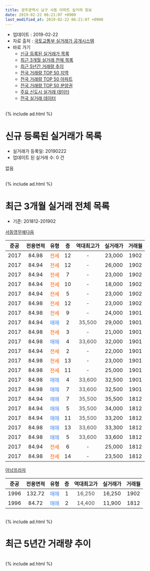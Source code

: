 ```yaml
---
title: 광주광역시 남구 서동 아파트 실거래 정보
date: 2019-02-22 06:21:07 +0900
last_modified_at: 2019-02-22 06:21:07 +0900
---
```


* 업데이트 : 2019-02-22
* 자료 출처 : [국토교통부 실거래가 공개시스템](http://rt.molit.go.kr)
* 바로 가기
    * [신규 등록된 실거래가 목록](#신규-등록된-실거래가-목록)
    * [최근 3개월 실거래 전체 목록](#최근-3개월-실거래-전체-목록)
    * [최근 5년간 거래량 추이](#최근-5년간-거래량-추이)
    * [전국 거래량 TOP 50 지역](https://inasie.github.io/apt-trade-info/최근-3개월-전국에서-가장-거래가-많이-발생한-지역)
    * [전국 거래량 TOP 50 아파트](https://inasie.github.io/apt-trade-info/최근-3개월-전국에서-가장-거래가-많이-발생한-아파트)
    * [전국 거래량 TOP 50 분양권](https://inasie.github.io/apt-trade-info/최근-3개월-전국에서-가장-거래가-많이-발생한-분양권)
    * [주요 신도시 실거래 데이터](https://inasie.github.io/apt-trade-info/주요-신도시)
    * [전국 실거래 데이터](https://inasie.github.io/apt-trade-info/전국)
<br>
{% include ad.html %}
<br>

# 신규 등록된 실거래가 목록
* 실거래가 등록일: 20190222
* 업데이트 된 실거래 수: 0 건

없음

<br>
{% include ad.html %}
<br>

# 최근 3개월 실거래 전체 목록
* 기준: 201812-201902


[서동영무예다음](https://search.naver.com/search.naver?query=%EA%B4%91%EC%A3%BC%EA%B4%91%EC%97%AD%EC%8B%9C+%EB%82%A8%EA%B5%AC+%EC%84%9C%EB%8F%99+%EC%84%9C%EB%8F%99%EC%98%81%EB%AC%B4%EC%98%88%EB%8B%A4%EC%9D%8C)

|준공|전용면적|유형|층|역대최고가|실거래가|거래월|
|:---:|:---:|:---:|:---:|:---:|:---:|:---:|
|2017|84.98|<span style="color:#ff5a00">전세</span>|12|<span style="color:#444444">-</span>|23,000|1902|
|2017|84.94|<span style="color:#ff5a00">전세</span>|12|<span style="color:#444444">-</span>|26,000|1902|
|2017|84.94|<span style="color:#ff5a00">전세</span>|7|<span style="color:#444444">-</span>|23,000|1902|
|2017|84.94|<span style="color:#ff5a00">전세</span>|10|<span style="color:#444444">-</span>|18,000|1902|
|2017|84.94|<span style="color:#ff5a00">전세</span>|5|<span style="color:#444444">-</span>|23,000|1902|
|2017|84.98|<span style="color:#ff5a00">전세</span>|12|<span style="color:#444444">-</span>|23,000|1902|
|2017|84.98|<span style="color:#ff5a00">전세</span>|9|<span style="color:#444444">-</span>|24,000|1901|
|2017|84.94|<span style="color:#4285f3">매매</span>|2|<span style="color:#444444">35,500</span>|29,000|1901|
|2017|84.98|<span style="color:#ff5a00">전세</span>|3|<span style="color:#444444">-</span>|21,000|1901|
|2017|84.98|<span style="color:#4285f3">매매</span>|4|<span style="color:#444444">33,600</span>|32,000|1901|
|2017|84.94|<span style="color:#ff5a00">전세</span>|2|<span style="color:#444444">-</span>|22,000|1901|
|2017|84.98|<span style="color:#ff5a00">전세</span>|13|<span style="color:#444444">-</span>|23,000|1901|
|2017|84.98|<span style="color:#ff5a00">전세</span>|11|<span style="color:#444444">-</span>|25,000|1901|
|2017|84.98|<span style="color:#4285f3">매매</span>|4|<span style="color:#444444">33,600</span>|32,500|1901|
|2017|84.98|<span style="color:#4285f3">매매</span>|7|<span style="color:#444444">33,600</span>|32,500|1901|
|2017|84.94|<span style="color:#4285f3">매매</span>|7|<span style="color:#444444">35,500</span>|35,500|1812|
|2017|84.94|<span style="color:#4285f3">매매</span>|5|<span style="color:#444444">35,500</span>|34,000|1812|
|2017|84.94|<span style="color:#4285f3">매매</span>|11|<span style="color:#444444">35,500</span>|33,200|1812|
|2017|84.98|<span style="color:#4285f3">매매</span>|13|<span style="color:#444444">33,600</span>|33,300|1812|
|2017|84.98|<span style="color:#4285f3">매매</span>|5|<span style="color:#444444">33,600</span>|33,600|1812|
|2017|84.94|<span style="color:#ff5a00">전세</span>|6|<span style="color:#444444">-</span>|25,000|1812|
|2017|84.98|<span style="color:#ff5a00">전세</span>|14|<span style="color:#444444">-</span>|23,500|1812|

[아남프라자](https://search.naver.com/search.naver?query=%EA%B4%91%EC%A3%BC%EA%B4%91%EC%97%AD%EC%8B%9C+%EB%82%A8%EA%B5%AC+%EC%84%9C%EB%8F%99+%EC%95%84%EB%82%A8%ED%94%84%EB%9D%BC%EC%9E%90)

|준공|전용면적|유형|층|역대최고가|실거래가|거래월|
|:---:|:---:|:---:|:---:|:---:|:---:|:---:|
|1996|132.72|<span style="color:#4285f3">매매</span>|1|<span style="color:#444444">16,250</span>|16,250|1902|
|1996|84.72|<span style="color:#4285f3">매매</span>|2|<span style="color:#444444">14,400</span>|11,900|1812|


<br>
{% include ad.html %}
<br>

# 최근 5년간 거래량 추이


<div style="width:100%;">
    <canvas id="deal_progress" height="200"></canvas>
</div>

<script>
new Chart(document.getElementById("deal_progress"), {
    type: 'line',
    data: {
        labels: ['201402','201403','201404','201405','201406','201407','201408','201409','201410','201411','201412','201501','201502','201503','201504','201505','201506','201507','201508','201509','201510','201511','201512','201601','201602','201603','201604','201605','201606','201607','201608','201609','201610','201611','201612','201701','201702','201703','201704','201705','201706','201707','201708','201709','201710','201711','201712','201801','201802','201803','201804','201805','201806','201807','201808','201809','201810','201811','201812','201901','201902'],
        datasets: [{
            label: '매매',
            pointRadius: 1,
            data: [2, 0, 1, 3, 2, 2, 2, 2, 2, 0, 1, 2, 0, 4, 1, 2, 1, 3, 2, 2, 1, 1, 3, 0, 0, 0, 0, 0, 0, 2, 2, 0, 3, 3, 3, 0, 1, 0, 2, 0, 2, 1, 1, 5, 3, 2, 1, 3, 2, 7, 1, 5, 3, 4, 4, 9, 9, 3, 6, 4, 1],
            borderColor: "rgba(255, 201, 14, 1)",
            backgroundColor: "rgba(255, 201, 14, 0.5)",
            fill: false,
            lineTension: 0
        },{
            label: '전월세',
            pointRadius: 1,
            data: [0, 0, 0, 0, 0, 1, 0, 1, 0, 0, 0, 1, 0, 1, 1, 0, 0, 0, 2, 1, 0, 0, 0, 0, 0, 0, 0, 0, 1, 1, 0, 1, 0, 0, 0, 8, 26, 22, 13, 9, 4, 3, 2, 3, 2, 2, 1, 1, 0, 1, 3, 0, 0, 1, 3, 2, 2, 2, 2, 5, 6],
            borderColor: "rgba(0, 141, 185, 1)",
            backgroundColor: "rgba(0, 141, 185, 0.5)",
            fill: false,
            lineTension: 0
        }
        ]
    },
    options: {
        responsive: true,
        title: {
            display: false
        },
        tooltips: {
            mode: 'index',
            intersect: false
        },
        hover: {
            mode: 'nearest',
            intersect: true
        },
        scales: {
            xAxes: [{
                display: true,
                scaleLabel: {
                    display: true,
                    labelString: '년/월'
                }
            }],
            yAxes: [{
                display: true,
                ticks: {
                    suggestedMin: 0,
                },
                scaleLabel: {
                    display: true,
                    labelString: '실거래 수'
                }
            }]
        }
    }
});

</script>


<br>
{% include ad.html %}
<br>

